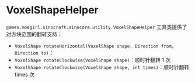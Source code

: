 # VoxelShapeHelper

`games.moegirl.sinocraft.sinocore.utility.VoxelShapeHelper` 工具类提供了对方块范围的翻转支持：

- `VoxelShape rotateHorizontal(VoxelShape shape, Direction from, Direction to)`：
- `VoxelShape rotateClockwise(VoxelShape shape)`：顺时针翻转 1 次
- `VoxelShape rotateClockwise(VoxelShape shape, int times)`：顺时针翻转 times 次